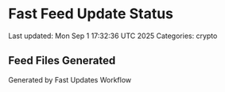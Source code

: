 # Fast Feed Update Status
Last updated: Mon Sep  1 17:32:36 UTC 2025
Categories: crypto

## Feed Files Generated

Generated by Fast Updates Workflow

